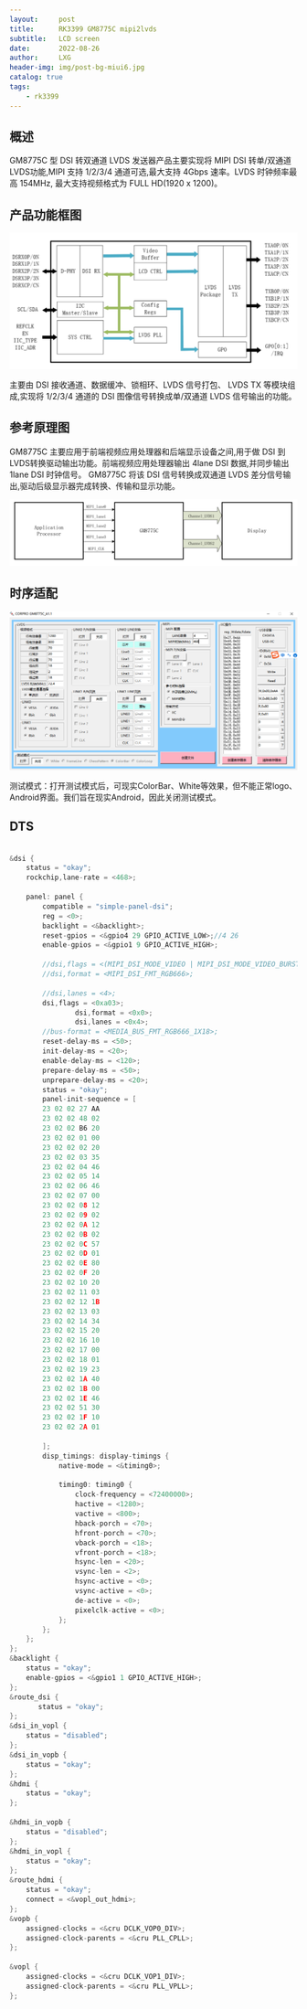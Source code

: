 ```yaml
---
layout:     post
title:      RK3399 GM8775C mipi2lvds
subtitle:   LCD screen
date:       2022-08-26
author:     LXG
header-img: img/post-bg-miui6.jpg
catalog: true
tags:
    - rk3399
---
```


## 概述

GM8775C 型 DSI 转双通道 LVDS 发送器产品主要实现将 MIPI DSI 转单/双通道 LVDS功能,MIPI 支持 1/2/3/4 通道可选,最大支持 4Gbps 速率。LVDS 时钟频率最高 154MHz, 最大支持视频格式为 FULL HD(1920 x 1200)。

## 产品功能框图

![gm8775c_structure](/images/driver/gm8775c_structure.png)

主要由 DSI 接收通道、数据缓冲、锁相环、LVDS 信号打包、 LVDS TX 等模块组成,实现将 1/2/3/4 通道的 DSI 图像信号转换成单/双通道 LVDS 信号输出的功能。

## 参考原理图

GM8775C 主要应用于前端视频应用处理器和后端显示设备之间,用于做 DSI 到 LVDS转换驱动输出功能。前端视频应用处理器输出 4lane DSI 数据,并同步输出 1lane DSI 时钟信号。
GM8775C 将该 DSI 信号转换成双通道 LVDS 差分信号输出,驱动后级显示器完成转换、传输和显示功能。

![gm8775c_apply](/images/driver/gm8775c_apply.png)

## 时序适配

![gm8775c_dtsi](/images/driver/gm8775c_dtsi.png)


测试模式：打开测试模式后，可现实ColorBar、White等效果，但不能正常logo、Android界面。我们旨在现实Android，因此关闭测试模式。

## DTS

```C

&dsi {
	status = "okay";
	rockchip,lane-rate = <468>;

	panel: panel {
		compatible = "simple-panel-dsi";
		reg = <0>;
		backlight = <&backlight>;
		reset-gpios = <&gpio4 29 GPIO_ACTIVE_LOW>;//4 26
		enable-gpios = <&gpio1 9 GPIO_ACTIVE_HIGH>;

		//dsi,flags = <(MIPI_DSI_MODE_VIDEO | MIPI_DSI_MODE_VIDEO_BURST | MIPI_DSI_MODE_LPM)>;
		//dsi,format = <MIPI_DSI_FMT_RGB666>;

		//dsi,lanes = <4>;
		dsi,flags = <0xa03>;
                dsi,format = <0x0>;
                dsi,lanes = <0x4>;
		//bus-format = <MEDIA_BUS_FMT_RGB666_1X18>;
		reset-delay-ms = <50>;
		init-delay-ms = <20>;
		enable-delay-ms = <120>;
		prepare-delay-ms = <50>;
		unprepare-delay-ms = <20>;
		status = "okay";
		panel-init-sequence = [
		23 02 02 27 AA
		23 02 02 48 02
		23 02 02 B6 20
		23 02 02 01 00
		23 02 02 02 20
		23 02 02 03 35
		23 02 02 04 46
		23 02 02 05 14
		23 02 02 06 46
		23 02 02 07 00
		23 02 02 08 12
		23 02 02 09 02
		23 02 02 0A 12
		23 02 02 0B 02
		23 02 02 0C 57
		23 02 02 0D 01
		23 02 02 0E 80
		23 02 02 0F 20
		23 02 02 10 20
		23 02 02 11 03
		23 02 02 12 1B
		23 02 02 13 03
		23 02 02 14 34
		23 02 02 15 20
		23 02 02 16 10
		23 02 02 17 00
		23 02 02 18 01
		23 02 02 19 23
		23 02 02 1A 40
		23 02 02 1B 00
		23 02 02 1E 46
		23 02 02 51 30
		23 02 02 1F 10
		23 02 02 2A 01

		];
		disp_timings: display-timings {
			native-mode = <&timing0>;

			timing0: timing0 {
				clock-frequency = <72400000>;
				hactive = <1280>;
				vactive = <800>;
				hback-porch = <70>;
				hfront-porch = <70>;
				vback-porch = <18>;
				vfront-porch = <18>;
				hsync-len = <20>;
				vsync-len = <2>;
				hsync-active = <0>;
				vsync-active = <0>;
				de-active = <0>;
				pixelclk-active = <0>;
			};
		};
	};
};
&backlight {
	status = "okay";
	enable-gpios = <&gpio1 1 GPIO_ACTIVE_HIGH>;
};
&route_dsi {
       status = "okay";
};
&dsi_in_vopl {
	status = "disabled";
};
&dsi_in_vopb {
	status = "okay";
};
&hdmi {
	status = "okay";
};

&hdmi_in_vopb {
	status = "disabled";
};
&hdmi_in_vopl {
	status = "okay";
};
&route_hdmi {
	status = "okay";
	connect = <&vopl_out_hdmi>;
};
&vopb {
	assigned-clocks = <&cru DCLK_VOP0_DIV>;
	assigned-clock-parents = <&cru PLL_CPLL>;
};

&vopl {
	assigned-clocks = <&cru DCLK_VOP1_DIV>;
	assigned-clock-parents = <&cru PLL_VPLL>;
};

```


